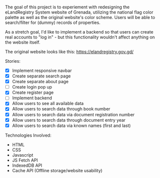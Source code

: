 The goal of this project is to experiement with redesigning the eLandRegistry System website of Grenada, utilizing the national flag color palette as well as the original website's color scheme. Users will be able to search/filter for (dummy) records of properties. 

As a stretch goal, I'd like to implement a backend so that users can create real accounts to "log in" - but this functionality wouldn't affect anything on the website itself.


The original website looks like this: https://elandregistry.gov.gd/

Stories:
- [X] Implement responsive navbar
- [X] Create separate search page
- [X] Create separate about page
- [ ] Create login pop up
- [X] Create register page
- [ ] Implement backend
- [X] Allow users to see all available data
- [X] Allow users to search data through book number
- [X] Allow users to search data via document registration number
- [X] Allow users to search data through document entry year
- [X] Allow users to search data via known names (first and last)

Technologies Involved:
- HTML
- CSS
- Javascript
- JS Fetch API
- IndexedDB API
- Cache API (Offline storage/website usability)

